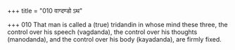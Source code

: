 +++
title = "010 वाग्दण्डो ऽथ"

+++
010	That man is called a (true) tridandin in whose mind these three, the control over his speech (vagdanda), the control over his thoughts (manodanda), and the control over his body (kayadanda), are firmly fixed.